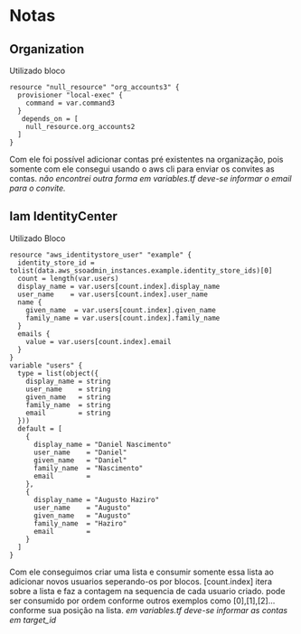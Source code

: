 # Notas
## Organization
Utilizado bloco
```hcl
resource "null_resource" "org_accounts3" {
  provisioner "local-exec" {
    command = var.command3
  }
   depends_on = [
    null_resource.org_accounts2
  ]
}
```
Com ele foi possível adicionar contas pré existentes na organização, pois somente com ele consegui usando o aws cli para enviar os convites as contas. *não encontrei outra forma*
*em variables.tf deve-se informar o email para o convite.*

## Iam IdentityCenter
Utilizado Bloco
```hcl
resource "aws_identitystore_user" "example" {
  identity_store_id = tolist(data.aws_ssoadmin_instances.example.identity_store_ids)[0]
  count = length(var.users)
  display_name = var.users[count.index].display_name
  user_name    = var.users[count.index].user_name
  name {
    given_name  = var.users[count.index].given_name
    family_name = var.users[count.index].family_name
  }
  emails {
    value = var.users[count.index].email
  }
}
variable "users" {
  type = list(object({
    display_name = string
    user_name    = string
    given_name   = string
    family_name  = string
    email        = string
  }))
  default = [
    {
      display_name = "Daniel Nascimento"
      user_name    = "Daniel"
      given_name   = "Daniel"
      family_name  = "Nascimento"
      email        = 
    },
    {
      display_name = "Augusto Haziro"
      user_name    = "Augusto"
      given_name   = "Augusto"
      family_name  = "Haziro"
      email        = 
    }
  ]
}
```
Com ele conseguimos criar uma lista e consumir somente essa lista ao adicionar novos usuarios seperando-os por blocos. [count.index] itera sobre a lista e faz a contagem na sequencia de cada usuario criado. pode ser consumido por ordem conforme outros exemplos como [0],[1],[2]... conforme sua posição na lista.
*em variables.tf deve-se informar as contas em target_id*